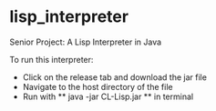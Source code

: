 # lisp_interpreter
Senior Project: A Lisp Interpreter in Java

To run this interpreter:
<ul>
<li> Click on the release tab and download the jar file
<li> Navigate to the host directory of the file
<li> Run with ** java -jar CL-Lisp.jar ** in terminal
</ul>
